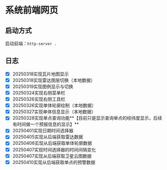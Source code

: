 # 系统前端网页

## 启动方式
启动前端：`http-server .`

## 日志
- [X] 20250318实现瓦片地图显示
- [X] 20250318实现雷达图层切换（本地数据）
- [X] 20250319实现图例显示与切换
- [X] 20250324实现右侧菜单栏
- [X] 20250326实现右侧工具栏
- [X] 20250326实现单体轮廓绘制（本地数据）
- [X] 20250327实现单体信息显示（本地数据）
- [X] 20250328实现单点查询功能**【目前只是显示查询单点的经纬度显示，后续有时间做一个预报信息的显示】**
- [X] 20250401实现日期时间选择器
- [X] 20250405实现从后端获取雷达数据
- [X] 20250406实现从后端获取单体轮廓数据
- [X] 20250407实现时间选择器的时间间隔变化
- [X] 20250407实现从后端获取卫星云图数据
- [X] 20250410实现从后端获取单点的预警数据